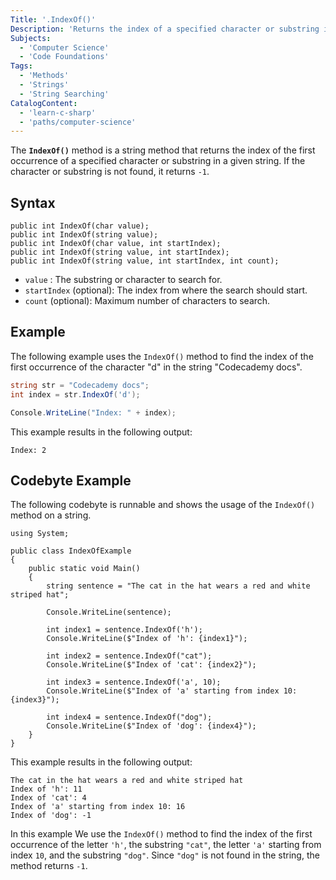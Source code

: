 ```yaml
---
Title: '.IndexOf()'
Description: 'Returns the index of a specified character or substring in a string.'
Subjects:
  - 'Computer Science'
  - 'Code Foundations'
Tags:
  - 'Methods'
  - 'Strings'
  - 'String Searching'
CatalogContent:
  - 'learn-c-sharp'
  - 'paths/computer-science'
---
```


The **`IndexOf()`** method is a string method that returns the index of the first occurrence of a specified character or substring in a given string. If the character or substring is not found, it returns `-1`.

## Syntax

```pseudo
public int IndexOf(char value);
public int IndexOf(string value);
public int IndexOf(char value, int startIndex);
public int IndexOf(string value, int startIndex);
public int IndexOf(string value, int startIndex, int count);
```

- `value` : The substring or character to search for.
- `startIndex` (optional): The index from where the search should start.
- `count` (optional): Maximum number of characters to search.

## Example

The following example uses the `IndexOf()` method to find the index of the first occurrence of the character "d" in the string "Codecademy docs".

```cs
string str = "Codecademy docs";
int index = str.IndexOf('d');

Console.WriteLine("Index: " + index);
```

This example results in the following output:

```
Index: 2
```

## Codebyte Example

The following codebyte is runnable and shows the usage of the `IndexOf()` method on a string.

```codebyte/csharp
using System;

public class IndexOfExample
{
    public static void Main()
    {
        string sentence = "The cat in the hat wears a red and white striped hat";
        
        Console.WriteLine(sentence);
        
        int index1 = sentence.IndexOf('h');
        Console.WriteLine($"Index of 'h': {index1}");
        
        int index2 = sentence.IndexOf("cat");
        Console.WriteLine($"Index of 'cat': {index2}");
        
        int index3 = sentence.IndexOf('a', 10);
        Console.WriteLine($"Index of 'a' starting from index 10: {index3}");
        
        int index4 = sentence.IndexOf("dog");
        Console.WriteLine($"Index of 'dog': {index4}");
    }
}
```

This example results in the following output: 

```shell
The cat in the hat wears a red and white striped hat
Index of 'h': 11
Index of 'cat': 4
Index of 'a' starting from index 10: 16
Index of 'dog': -1
```

In this example We use the `IndexOf()` method to find the index of the first occurrence of the letter `'h'`, the substring `"cat"`, the letter `'a'` starting from index `10`, and the substring `"dog"`. Since `"dog"` is not found in the string, the method returns `-1`.

